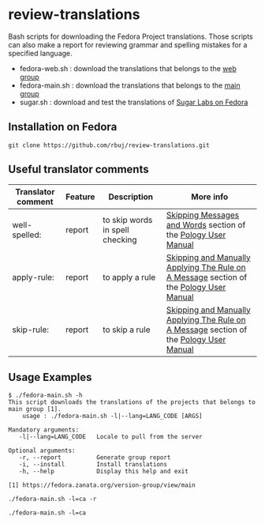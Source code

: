 # review-translations

Bash scripts for downloading the Fedora Project translations. Those scripts can also make a report for reviewing grammar and spelling mistakes for a specified language.
* fedora-web.sh : download the translations that belongs to the [web group](https://fedora.zanata.org/version-group/view/web)
* fedora-main.sh : download the translations that belongs to the [main group](https://fedora.zanata.org/version-group/view/main)
* sugar.sh : download and test the translations of [Sugar Labs on Fedora](https://spins.fedoraproject.org/soas/)

Installation on Fedora
----------------------

```
git clone https://github.com/rbuj/review-translations.git
```

Useful translator comments
--------------------------
| Translator comment  | Feature | Description | More info  |
| ------------------- | ------- | ----------- | ---------- |
| well-spelled:       | report  | to skip words in spell checking | [Skipping Messages and Words](http://pology.nedohodnik.net//doc/user/en_US/index-mono.html#sec-lgspskip) section of the [Pology User Manual](http://pology.nedohodnik.net//doc/user/en_US/index-mono.html) |
| apply-rule:         | report  | to apply a rule | [Skipping and Manually Applying The Rule on A Message](http://pology.nedohodnik.net//doc/user/en_US/index-mono.html) section of the [Pology User Manual](http://pology.nedohodnik.net//doc/user/en_US/index-mono.html) |
| skip-rule:          | report  | to skip a rule | [Skipping and Manually Applying The Rule on A Message](http://pology.nedohodnik.net//doc/user/en_US/index-mono.html) section of the [Pology User Manual](http://pology.nedohodnik.net//doc/user/en_US/index-mono.html) |

Usage Examples
--------------

```
$ ./fedora-main.sh -h
This script downloads the translations of the projects that belongs to main group [1].
    usage : ./fedora-main.sh -l|--lang=LANG_CODE [ARGS]

Mandatory arguments:
   -l|--lang=LANG_CODE   Locale to pull from the server

Optional arguments:
   -r, --report          Generate group report
   -i, --install         Install translations
   -h, --help            Display this help and exit

[1] https://fedora.zanata.org/version-group/view/main
```


```
./fedora-main.sh -l=ca -r
```


```
./fedora-main.sh -l=ca
```

